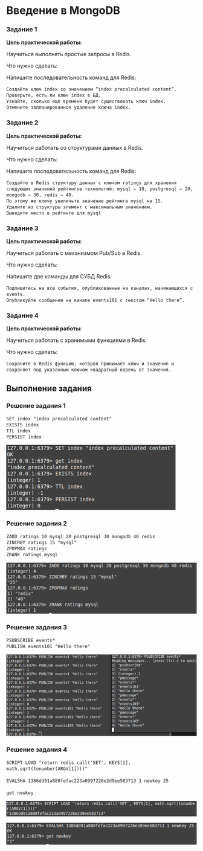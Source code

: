 # Введение в MongoDB

### Задание 1

**Цель практической работы:**

Научиться выполнять простые запросы в Redis.

Что нужно сделать:

Напишите последовательность команд для Redis:

    Создайте ключ index со значением “index precalculated content”.
    Проверьте, есть ли ключ index в БД.
    Узнайте, сколько ещё времени будет существовать ключ index.
    Отмените запланированное удаление ключа index.

### Задание 2

**Цель практической работы:**

Научиться работать со структурами данных в Redis.

Что нужно сделать:

Напишите последовательность команд для Redis:

    Создайте в Redis структуру данных с ключом ratings для хранения следующих значений рейтингов технологий: mysql — 10, postgresql — 20, mongodb — 30, redis — 40.
    По этому же ключу увеличьте значение рейтинга mysql на 15.
    Удалите из структуры элемент с максимальным значением.
    Выведите место в рейтинге для mysql

### Задание 3

**Цель практической работы:**

Научиться работать с механизмом Pub/Sub в Redis.

Что нужно сделать:

Напишите две команды для СУБД Redis:

    Подпишитесь на все события, опубликованные на каналах, начинающихся с events.
    Опубликуйте сообщение на канале events101 с текстом “Hello there”.

### Задание 4

**Цель практической работы:**

Научиться работать с хранимыми функциями в Redis.

Что нужно сделать:

    Сохраните в Redis функцию, которая принимает ключ и значение и сохраняет под указанным ключом квадратный корень от значения.


## Выполнение задания

### Решение задания 1

    SET index "index precalculated content"
    EXISTS index
    TTL index
    PERSIST index

![](./images/1.png)

### Решение задания 2

    ZADD ratings 10 mysql 20 postgresql 30 mongodb 40 redis
    ZINCRBY ratings 15 "mysql"
    ZPOPMAX ratings
    ZRANK ratings mysql

![](./images/2.png)

### Решение задания 3

    PSUBSCRIBE events*
    PUBLISH events101 "Hello there"

![](./images/3.png)

### Решение задания 4

    SCRIPT LOAD "return redis.call('SET', KEYS[1], math.sqrt(tonumber(ARGV[1])))"

    EVALSHA 1386dd91a880fefac223a0997226e2d9ee583713 1 newkey 25

    get newkey


![](./images/41.png)

![](./images/42.png)
